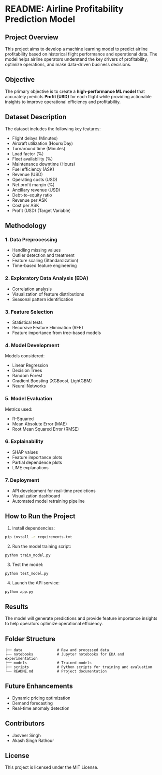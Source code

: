 # README: Airline Profitability Prediction Model

## Project Overview
This project aims to develop a machine learning model to predict airline profitability based on historical flight performance and operational data. The model helps airline operators understand the key drivers of profitability, optimize operations, and make data-driven business decisions.

## Objective
The primary objective is to create a **high-performance ML model** that accurately predicts **Profit (USD)** for each flight while providing actionable insights to improve operational efficiency and profitability.

## Dataset Description
The dataset includes the following key features:
- Flight delays (Minutes)
- Aircraft utilization (Hours/Day)
- Turnaround time (Minutes)
- Load factor (%)
- Fleet availability (%)
- Maintenance downtime (Hours)
- Fuel efficiency (ASK)
- Revenue (USD)
- Operating costs (USD)
- Net profit margin (%)
- Ancillary revenue (USD)
- Debt-to-equity ratio
- Revenue per ASK
- Cost per ASK
- Profit (USD) (Target Variable)

## Methodology
### 1. Data Preprocessing
- Handling missing values
- Outlier detection and treatment
- Feature scaling (Standardization)
- Time-based feature engineering

### 2. Exploratory Data Analysis (EDA)
- Correlation analysis
- Visualization of feature distributions
- Seasonal pattern identification

### 3. Feature Selection
- Statistical tests
- Recursive Feature Elimination (RFE)
- Feature importance from tree-based models

### 4. Model Development
Models considered:
- Linear Regression
- Decision Trees
- Random Forest
- Gradient Boosting (XGBoost, LightGBM)
- Neural Networks

### 5. Model Evaluation
Metrics used:
- R-Squared
- Mean Absolute Error (MAE)
- Root Mean Squared Error (RMSE)

### 6. Explainability
- SHAP values
- Feature importance plots
- Partial dependence plots
- LIME explanations

### 7. Deployment
- API development for real-time predictions
- Visualization dashboard
- Automated model retraining pipeline

## How to Run the Project
1. Install dependencies:
```bash
pip install -r requirements.txt
```
2. Run the model training script:
```bash
python train_model.py
```
3. Test the model:
```bash
python test_model.py
```
4. Launch the API service:
```bash
python app.py
```

## Results
The model will generate predictions and provide feature importance insights to help operators optimize operational efficiency.

## Folder Structure
```
├── data                # Raw and processed data
├── notebooks           # Jupyter notebooks for EDA and experimentation
├── models              # Trained models
├── scripts             # Python scripts for training and evaluation
└── README.md           # Project documentation
```

## Future Enhancements
- Dynamic pricing optimization
- Demand forecasting
- Real-time anomaly detection

## Contributors
- Jasveer Singh
- Akash Singh Rathour

## License
This project is licensed under the MIT License.
